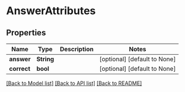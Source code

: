 # AnswerAttributes

## Properties
Name | Type | Description | Notes
------------ | ------------- | ------------- | -------------
**answer** | **String** |  | [optional] [default to None]
**correct** | **bool** |  | [optional] [default to None]

[[Back to Model list]](../README.md#documentation-for-models) [[Back to API list]](../README.md#documentation-for-api-endpoints) [[Back to README]](../README.md)


